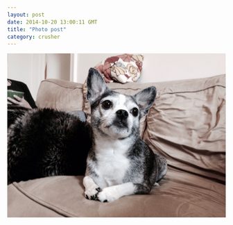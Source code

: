 ```yaml
---
layout: post
date: 2014-10-20 13:00:11 GMT
title: "Photo post"
category: crusher
---
```

![travisj](/images/6beae1d1382807e1f4035a0a8217c3c00ac47735fac807b2e0cce8fe9c9c0e67.jpg)
